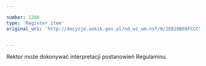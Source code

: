 ```yaml
---

number: 1288
type: 'Register item'
original_uri: 'http://decyzje.uokik.gov.pl/nd_wz_um.nsf/0/2EB10BE6FCCC5B05C12573C5003878DB?OpenDocument'


---
```


Rektor może dokonywać interpretacji postanowień Regulaminu.
